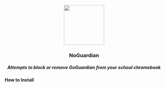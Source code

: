 <p align=center>
  <img src="https://github.com/bensyxx/NoGuardian/blob/main/NoGuardian/src/NoGuardian.png" length="128" height="128">
</p>

<h3 align=center>NoGuardian</h3>
<h5 align=center>Attempts to block or remove GoGuardian from your school chromebook</h5>

<h4>How to Install</h4>
